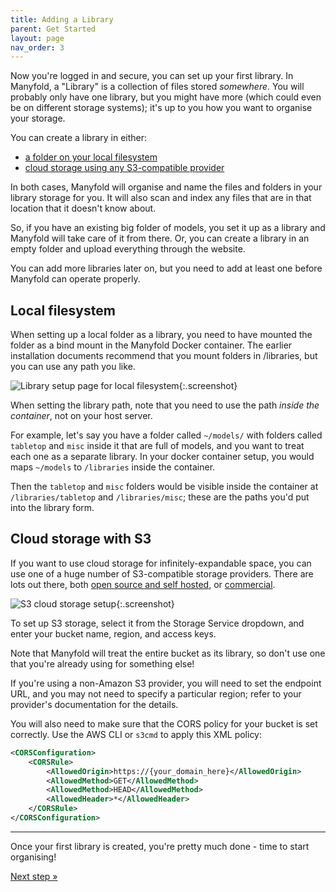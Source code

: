```yaml
---
title: Adding a Library
parent: Get Started
layout: page
nav_order: 3
---
```


Now you're logged in and secure, you can set up your first library. In Manyfold, a "Library" is a collection of files stored _somewhere_. You will probably only have one library, but you might have more (which could even be on different storage systems); it's up to you how you want to organise your storage.

You can create a library in either:

* [a folder on your local filesystem](#local-filesystem)
* [cloud storage using any S3-compatible provider](#cloud-storage-with-s3)

In both cases, Manyfold will organise and name the files and folders in your library storage for you. It will also scan and index any files that are in that location that it doesn't know about.

So, if you have an existing big folder of models, you set it up as a library and Manyfold will take care of it from there. Or, you can create a library in an empty folder and upload everything through the website.

You can add more libraries later on, but you need to add at least one before Manyfold can operate properly.

## Local filesystem

When setting up a local folder as a library, you need to have mounted the folder as a bind mount in the Manyfold Docker container. The earlier installation documents recommend that you mount folders in /libraries, but you can use any path you like.

![Library setup page for local filesystem](/images/get-started/local-filesystem.png){:.screenshot}

When setting the library path, note that you need to use the path _inside the container_, not on your host server.

For example, let's say you have a folder called `~/models/` with folders called `tabletop` and `misc` inside it that are full of models, and you want to treat each one as a separate library. In your docker container setup, you would maps `~/models` to `/libraries` inside the container.

Then the `tabletop` and `misc` folders would be visible inside the container at `/libraries/tabletop` and `/libraries/misc`; these are the paths you'd put into the library form.

## Cloud storage with S3

If you want to use cloud storage for infinitely-expandable space, you can use one of a huge number of S3-compatible
storage providers. There are lots out there, both [open source and self hosted](https://github.com/okhosting/awesome-storage?tab=readme-ov-file#s3-compatible-file-servers), or [commercial](https://www.storageprovider.info/blog/all-s3-storage-providers/).

![S3 cloud storage setup](/images/get-started/s3.png){:.screenshot}

To set up S3 storage, select it from the Storage Service dropdown, and enter your bucket name, region, and access keys.

Note that Manyfold will treat the entire bucket as its library, so don't use one that you're already using for something else!

If you're using a non-Amazon S3 provider, you will need to set the endpoint URL, and you may not need to specify a particular region; refer
to your provider's documentation for the details.

You will also need to make sure that the CORS policy for your bucket is set correctly. Use the AWS CLI or `s3cmd` to apply this XML policy:

```xml
<CORSConfiguration>
	<CORSRule>
		<AllowedOrigin>https://{your_domain_here}</AllowedOrigin>
		<AllowedMethod>GET</AllowedMethod>
		<AllowedMethod>HEAD</AllowedMethod>
		<AllowedHeader>*</AllowedHeader>
	</CORSRule>
</CORSConfiguration>
```

<hr/>

<p>
	Once your first library is created, you're pretty much done - time to start organising!
</p>

<a class='btn btn-purple' href='/get-started/first-scan'>Next step &raquo;</a>
